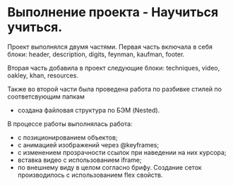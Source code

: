 # Выполнение проекта - Научиться учиться.
Проект выполнялся двумя частями. Первая часть включала в себя блоки:
header, description, digits, feynman, kaufman, footer.

Вторая часть добавила в проект следующие блоки:
techniques, video, oakley, khan, resources.

Также во второй части была проведена работа по разбивке стилей по соответсвующим папкам
- создана файловая структура по БЭМ (Nested).

В процессе работы выполнялась работа:
* с позиционированием объектов;
* с анимацией изображений через @keyframes;
* с изменением прозрачности ссылок при наведении на них курсора;
* вставка видео с использованием iframe;
* по внешнему виду в целом согласно брифу.
Создание сеток производилось с использованием flex свойств.
